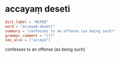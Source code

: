 # accayaṃ deseti

``` toml
dict_label = "NCPED"
word = "accayaṃ deseti"
summary = "confesses to an offense (as being such)"
grammar_comment = "(?)"
see_also = ["accaya"]
```

confesses to an offense (as being such)

